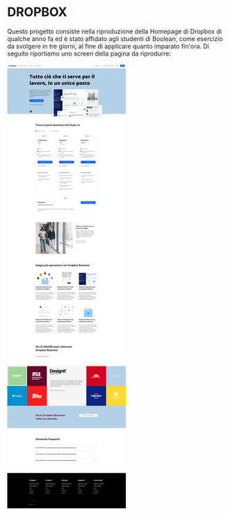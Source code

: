 # DROPBOX

Questo progetto consiste nella riproduzione della Homepage di Dropbox di qualche anno fa ed è stato affidato agli studenti di Boolean, come esercizio da svolgere in tre giorni, al fine di applicare quanto imparato fin'ora. 
Di seguito riportiamo uno screen della pagina da riprodurre: 

![screen del progetto](img/screenshot.png)
